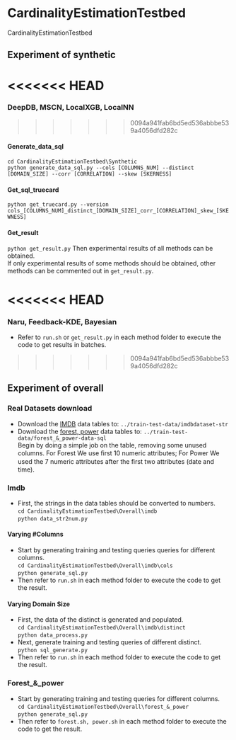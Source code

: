 # CardinalityEstimationTestbed
CardinalityEstimationTestbed

## Experiment of synthetic
<<<<<<< HEAD
=======
### DeepDB, MSCN, LocalXGB, LocalNN
>>>>>>> 0094a941fab6bd5ed536abbbe539a4056dfd282c
#### Generate_data_sql
`cd CardinalityEstimationTestbed\Synthetic`\
`python generate_data_sql.py --cols [COLUMNS_NUM] --distinct [DOMAIN_SIZE] --corr [CORRELATION] --skew [SKERNESS]`
#### Get_sql_truecard
`python get_truecard.py --version cols_[COLUMNS_NUM]_distinct_[DOMAIN_SIZE]_corr_[CORRELATION]_skew_[SKEWNESS]`
#### Get_result
`python get_result.py` Then experimental results of all methods can be obtained.\
If only experimental results of some methods should be obtained, other methods can be commented out in `get_result.py`.


<<<<<<< HEAD
=======
### Naru, Feedback-KDE, Bayesian
- Refer to `run.sh` or `get_result.py` in each method folder to execute the code to get results in batches.   
>>>>>>> 0094a941fab6bd5ed536abbbe539a4056dfd282c

## Experiment of overall
### Real Datasets download
- Download the [IMDB](http://homepages.cwi.nl/~boncz/job/imdb.tgz) data tables to: `../train-test-data/imdbdataset-str`
- Download the [forest, power](http://archive.ics.uci.edu/) data tables to: `../train-test-data/forest_&_power-data-sql`\
Begin by doing a simple job on the table, removing some unused columns. For Forest We use ﬁrst 10 numeric attributes; For Power We used the 7 numeric attributes after the ﬁrst two attributes (date and time).
### Imdb
- First, the strings in the data tables should be converted to numbers.\
`cd CardinalityEstimationTestbed\Overall\imdb`\
`python data_str2num.py`
#### Varying \#Columns
- Start by generating training and testing queries queries for different columns.\
`cd CardinalityEstimationTestbed\Overall\imdb\cols`\
`python generate_sql.py`
- Then refer to `run.sh` in each method folder to execute the code to get the result.
#### Varying Domain Size
- First, the data of the distinct is generated and populated.\
`cd CardinalityEstimationTestbed\Overall\imdb\distinct`\
`python data_process.py`
- Next, generate training and testing queries of different distinct.\
`python sql_generate.py`
- Then refer to `run.sh` in each method folder to execute the code to get the result.

### Forest_&_power
- Start by generating training and testing queries for different columns.\
`cd CardinalityEstimationTestbed\Overall\forest_&_power`\
`python generate_sql.py`
- Then refer to `forest.sh, power.sh` in each method folder to execute the code to get the result.
